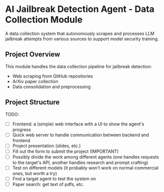 # AI Jailbreak Detection Agent - Data Collection Module

A data collection system that autonomously scrapes and processes LLM jailbreak attempts from various sources to support model security training.

## Project Overview

This module handles the data collection pipeline for jailbreak detection:
- Web scraping from GitHub repositories
- ArXiv paper collection
- Data consolidation and preprocessing

## Project Structure

TODO:

  - [ ] Frontend: a (simple) web interface with a UI to show the agent's progress
  - [ ] Quick web server to handle communication between backend and frontend
  - [ ] Project presentation (slides, etc.)
  - [ ] Fill out the form to submit the project (IMPORTANT)
  - [ ] Possibly divide the work among different agents (one handles requests to the target's API, another handles research and prompt crafting)
  - [ ] Test on different models (it probably won't work on normal commercial ones, but worth a try)
  - [ ] Find a target agent to test the system on
  - [ ] Paper search: get text of pdfs, etc.
